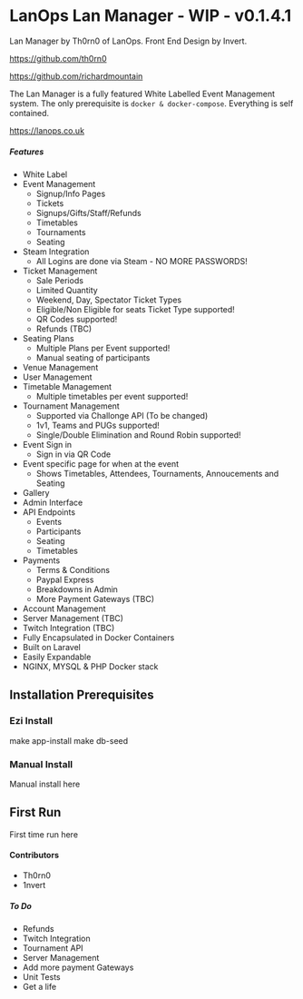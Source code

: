# LanOps Lan Manager - WIP - v0.1.4.1

Lan Manager by Th0rn0 of LanOps. Front End Design by Invert.

https://github.com/th0rn0

https://github.com/richardmountain

The Lan Manager is a fully featured White Labelled Event Management system. The only prerequisite is `docker & docker-compose`. Everything is self contained.

https://lanops.co.uk

##### Features

- White Label
- Event Management
  - Signup/Info Pages
  - Tickets
  - Signups/Gifts/Staff/Refunds
  - Timetables
  - Tournaments
  - Seating
- Steam Integration
  - All Logins are done via Steam - NO MORE PASSWORDS!
- Ticket Management
  - Sale Periods
  - Limited Quantity
  - Weekend, Day, Spectator Ticket Types
  - Eligible/Non Eligible for seats Ticket Type supported!
  - QR Codes supported!
  - Refunds (TBC)
- Seating Plans
  - Multiple Plans per Event supported!
  - Manual seating of participants
- Venue Management
- User Management
- Timetable Management
  - Multiple timetables per event supported!
- Tournament Management
  - Supported via Challonge API (To be changed)
  - 1v1, Teams and PUGs supported!
  - Single/Double Elimination and Round Robin supported!
- Event Sign in
  - Sign in via QR Code
- Event specific page for when at the event
  - Shows Timetables, Attendees, Tournaments, Annoucements and Seating
- Gallery
- Admin Interface
- API Endpoints
  - Events
  - Participants
  - Seating
  - Timetables
- Payments
  - Terms & Conditions
  - Paypal Express
  - Breakdowns in Admin
  - More Payment Gateways (TBC)
- Account Management
- Server Management (TBC)
- Twitch Integration (TBC)
- Fully Encapsulated in Docker Containers
- Built on Laravel
- Easily Expandable
- NGINX, MYSQL & PHP Docker stack

## Installation Prerequisites

### Ezi Install

make app-install
make db-seed

### Manual Install

Manual install here

## First Run

First time run here

#### Contributors

- Th0rn0
- 1nvert

##### To Do

- Refunds
- Twitch Integration
- Tournament API
- Server Management
- Add more payment Gateways
- Unit Tests
- Get a life